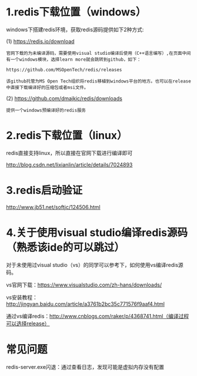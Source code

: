 1.redis下载位置（windows）
===

windows下搭建redis环境，获取redis源码提供如下2种方式:

(1) https://redis.io/download

    官网下载的为未编译源码，需要使用visual studio编译后使用（C++语言编写）,在页面中间有一个windows模块，选择learn more就会跳转到github，如下：
    
    https://github.com/MSOpenTech/redis/releases
   
    该github托管为MS Open Tech组织将redis移植到windows平台的地方。也可以在release中直接下载编译好的压缩包或者msi文件。
    
(2) https://github.com/dmajkic/redis/downloads

    提供一个windows预编译好的redis服务


2.redis下载位置（linux）
===

redis直接支持linux，所以直接在官网下载进行编译即可

http://blog.csdn.net/lixianlin/article/details/7024893

3.redis启动验证
===

http://www.jb51.net/softjc/124506.html

4.关于使用visual studio编译redis源码（熟悉该ide的可以跳过）
===

对于未使用过visual studio（vs）的同学可以参考下，如何使用vs编译redis源码。

vs官网下载：https://www.visualstudio.com/zh-hans/downloads/

vs安装教程：http://jingyan.baidu.com/article/a3761b2bc35c771576f9aaf4.html

通过vs编译redis：http://www.cnblogs.com/raker/p/4368741.html（编译过程可以选择release）

常见问题
===

redis-server.exe闪退：通过查看日志，发现可能是虚拟内存没有配置
